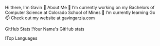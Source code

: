 
Hi there, I'm Gavin 👋
About Me
🔭 I’m currently working on my Bachelors of Computer Science at Colorado School of Mines
🌱 I’m currently learning Go
📫 Check out my website at gavingarzia.com

GitHub Stats
!Your Name's GitHub stats

!Top Languages

